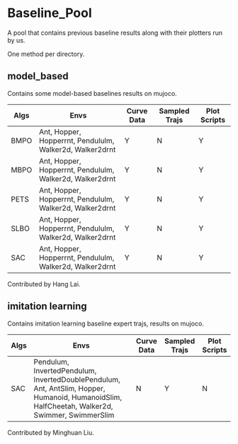 # Baseline_Pool
A pool that contains previous baseline results along with their plotters run by us.

One method per directory.

## model_based

Contains some model-based baselines results on mujoco.

|  Algs   | Envs  | Curve Data | Sampled Trajs | Plot Scripts |
|  ----  | ----  | ----  | ----  | ----  |
| BMPO  | Ant, Hopper, Hopperrnt, Pendululm, Walker2d, Walker2drnt | Y | N | Y
| MBPO  | Ant, Hopper, Hopperrnt, Pendululm, Walker2d, Walker2drnt | Y | N | Y
| PETS  | Ant, Hopper, Hopperrnt, Pendululm, Walker2d, Walker2drnt | Y | N | Y
| SLBO  | Ant, Hopper, Hopperrnt, Pendululm, Walker2d, Walker2drnt | Y | N | Y
| SAC  | Ant, Hopper, Hopperrnt, Pendululm, Walker2d, Walker2drnt | Y | N | Y

Contributed by Hang Lai.

## imitation learning

Contains imitation learning baseline expert trajs, results on mujoco.

|  Algs   | Envs  | Curve Data | Sampled Trajs | Plot Scripts |
|  ----  | ----  | ----  | ----  | ----  |
| SAC  | Pendulum, InvertedPendulum, InvertedDoublePendulum, Ant, AntSlim, Hopper, Humanoid, HumanoidSlim, HalfCheetah, Walker2d, Swimmer, SwimmerSlim | N | Y | N

Contributed by Minghuan Liu.
